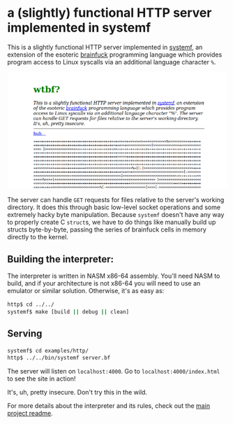 # a (slightly) functional HTTP server implemented in systemf

This is a slightly functional HTTP server implemented in
[systemf](https://github.com/ajyoon/systemf), an extension of
the esoteric [brainfuck](https://esolangs.org/wiki/brainfuck)
programming language which provides program access to Linux syscalls via
an additional language character `%`.

![served webpage screenshot](screenshots/index_preview.png?raw=true "index.html")

The server can handle `GET` requests for files relative to the server's
working directory. It does this through basic low-level socket operations
and some extremely hacky byte manipulation. Because `systemf` doesn't have
any way to properly create C `struct`s, we have to do things like manually
build up structs byte-by-byte, passing the series of brainfuck cells in
memory directly to the kernel.

## Building the interpreter:

The interpreter is written in NASM x86-64 assembly. You'll need NASM to build, and if your architecture is not x86-64 you will need to use an emulator or similar solution. Otherwise, it's as easy as:

```sh
http$ cd ../../
systemf$ make [build || debug || clean]
```

## Serving

```sh
systemf$ cd examples/http/
http$ ../../bin/systemf server.bf
```

The server will listen on `localhost:4000`.
Go to `localhost:4000/index.html` to see the site in action!

It's, uh, pretty insecure. Don't try this in the wild.

For more details about the interpreter and its rules, check out
the [main project readme](https://github.com/ajyoon/systemf).
